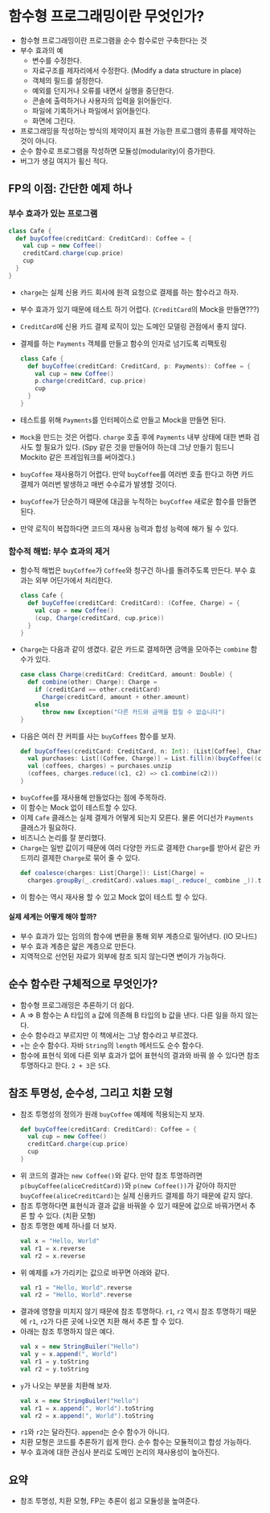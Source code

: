 # 함수형 프로그래밍이란 무엇인가?

- 함수형 프로그래밍이란 프로그램을 순수 함수로만 구축한다는 것
- 부수 효과의 예
  - 변수를 수정한다.
  - 자료구조를 제자리에서 수정한다. (Modify a data structure in place)
  - 객체의 필드를 설정한다.
  - 예외를 던지거나 오류를 내면서 실행을 중단한다.
  - 콘솔에 출력하거나 사용자의 입력을 읽어들인다.
  - 파일에 기록하거나 파일에서 읽어들인다.
  - 화면에 그린다.
- 프로그래밍을 작성하는 방식의 제약이지 표현 가능한 프로그램의 종류를 제약하는 것이 아니다.
- 순수 함수로 프로그램을 작성하면 모듈성(modularity)이 증가한다.
- 버그가 생길 여지가 휠신 적다.

## FP의 이점: 간단한 예제 하나

### 부수 효과가 있는 프로그램

```scala
class Cafe {
  def buyCoffee(creditCard: CreditCard): Coffee = {
    val cup = new Coffee()
    creditCard.charge(cup.price)
    cup
  }
}
```

- `charge`는 실제 신용 카드 회사에 원격 요청으로 결제를 하는 함수라고 하자.
- 부수 효과가 있기 때문에 테스트 하기 어렵다. (`CreditCard`의 Mock을 만들면???)
- `CreditCard`에 신용 카드 결제 로직이 있는 도메인 모델링 관점에서 좋지 않다.
- 결제를 하는 `Payments` 객체를 만들고 함수의 인자로 넘기도록 리팩토링
  ```scala
  class Cafe {
    def buyCoffee(creditCard: CreditCard, p: Payments): Coffee = {
      val cup = new Coffee()
      p.charge(creditCard, cup.price)
      cup
    }
  }
  ```

- 테스트를 위해 `Payments`를 인터페이스로 만들고 Mock을 만들면 된다.
- `Mock`을 만드는 것은 어렵다. `charge` 호출 후에 `Payments` 내부 상태에 대한 변화 검사도 할 필요가
  있다. (Spy 같은 것을 만들어야 하는데 그냥 만들기 힘드니 Mockito 같은 프레임워크를 써야겠다.)
- `buyCoffee` 재사용하기 어렵다. 만약 `buyCoffee`를 여러번 호출 한다고 하면 카드 결제가 여러번
  발생하고 매번 수수료가 발생할 것이다.
- `buyCoffee`가 단순하기 때문에 대금을 누적하는 `buyCoffee` 새로운 함수를 만들면 된다.
- 만약 로직이 복잡하다면 코드의 재사용 능력과 합성 능력에 해가 될 수 있다.

### 함수적 해법: 부수 효과의 제거

- 함수적 해법은 `buyCoffee`가 `Coffee`와 청구건 하나를 돌려주도록 만든다. 부수 효과는 외부 어딘가에서
  처리한다.
  ```scala
  class Cafe {
    def buyCoffee(creditCard: CreditCard): (Coffee, Charge) = {
      val cup = new Coffee()
      (cup, Charge(creditCard, cup.price))
    }
  }
  ```
- `Charge`는 다음과 같이 생겼다. 같은 카드로 결제하면 금액을 모아주는 `combine` 함수가 있다.
  ```scala
  case class Charge(creditCard: CreditCard, amount: Double) {
    def combine(other: Charge): Charge =
      if (creditCard == other.creditCard)
        Charge(creditCard, amount + other.amount)
      else
        throw new Exception("다른 카드와 금액을 합칠 수 없습니다")
  }
  ```
- 다음은 여러 잔 커피를 사는 `buyCoffees` 함수를 보자.
  ```scala
  def buyCoffees(creditCard: CreditCard, n: Int): (List[Coffee], Charge) = {
    val purchases: List[(Coffee, Charge)] = List.fill(n)(buyCoffee((creditCard)))
    val (coffees, charges) = purchases.unzip
    (coffees, charges.reduce((c1, c2) => c1.combine(c2)))
  }
  ```
- `buyCoffee`를 재사용해 만들었다는 점에 주목하라.
- 이 함수는 Mock 없이 테스트할 수 있다.
- 이제 `Cafe` 클래스는 실제 결제가 어떻게 되는지 모른다. 물론 어디선가 `Payments` 클래스가 필요하다.
- 비즈니스 논리를 잘 분리했다.
- `Charge`는 일반 값이기 때문에 여러 다양한 카드로 결제한 `Charge`를 받아서 같은 카드끼리 결제한
  `Charge`로 묶어 줄 수 있다.
  ```scala
  def coalesce(charges: List[Charge]): List[Charge] =
    charges.groupBy(_.creditCard).values.map(_.reduce(_ combine _)).toList
  ```
- 이 함수는 역시 재사용 할 수 있고 Mock 없이 테스트 할 수 있다.

#### 실제 세계는 어떻게 해야 할까?

- 부수 효과가 있는 임의의 함수에 변환을 통해 외부 계층으로 밀어낸다. (IO 모나드)
- 부수 효과 계층은 얇은 계층으로 만든다.
- 지역적으로 선언된 자료가 외부에 참조 되지 않는다면 변이가 가능하다.

## 순수 함수란 구체적으로 무엇인가?

- 함수형 프로그래밍은 추론하기 더 쉽다.
- A => B 함수는 A 타입의 a 값에 의존해 B 타입의 b 값을 낸다. 다른 일을 하지 않는다.
- 순수 함수라고 부르지만 이 책에서는 그냥 함수라고 부르겠다.
- `+`는 순수 함수다. 자바 `String`의 `length` 메서드도 순수 함수다.
- 함수에 표현식 외에 다른 외부 효과가 없어 표현식의 결과와 바꿔 쓸 수 있다면 참조 투명하다고 한다.
  `2 + 3`은 `5`다.

## 참조 투명성, 순수성, 그리고 치환 모형

- 참조 투명성의 정의가 원래 `buyCoffee` 예제에 적용되는지 보자.
  ```scala
  def buyCoffee(creditCard: CreditCard): Coffee = {
    val cup = new Coffee()
    creditCard.charge(cup.price)
    cup
  }
  ```
- 위 코드의 결과는 `new Coffee()`와 같다. 만약 참조 투명하려면 `p(buyCoffee(aliceCreditCard))`와
  `p(new Coffee())`가 같아야 하지만 `buyCoffee(aliceCreditCard)`는 실제 신용카드 결제를 하기 때문에
  같지 않다.
- 참조 투명하다면 표현식과 결과 값을 바꿔쓸 수 있기 때문에 값으로 바꿔가면서 추론 할 수 있다. (치환 모형)
- 참조 투명한 예제 하나를 더 보자.
  ```scala
  val x = "Hello, World"
  val r1 = x.reverse
  val r2 = x.reverse
  ```
- 위 예제를 `x`가 가리키는 값으로 바꾸면 아래와 같다.
  ```scala
  val r1 = "Hello, World".reverse
  val r2 = "Hello, World".reverse
  ```
- 결과에 영향을 미치지 않기 때문에 참조 투명하다. `r1`, `r2` 역시 참조 투명하기 때문에 `r1`, `r2`가
  다른 곳에 나오면 치환 해서 추론 할 수 있다.
- 아래는 참조 투명하지 않은 예다.
  ```scala
  val x = new StringBuiler("Hello")
  val y = x.append(", World")
  val r1 = y.toString
  val r2 = y.toString
  ```
- `y`가 나오는 부분을 치환해 보자.
  ```scala
  val x = new StringBuiler("Hello")
  val r1 = x.append(", World").toString
  val r2 = x.append(", World").toString
  ```
- `r1`와 `r2`는 달라진다. `append`는 순수 함수가 아니다.
- 치환 모형은 코드를 추론하기 쉽게 한다. 순수 함수는 모듈적이고 합성 가능하다.
- 부수 효과에 대한 관심사 분리로 도메인 논리의 재사용성이 높아진다.

## 요약

- 참조 투명성, 치환 모형, FP는 추론이 쉽고 모듈성을 높여준다. 
